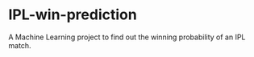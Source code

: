 # IPL-win-prediction
A Machine Learning project to find out the winning probability of an IPL match.
